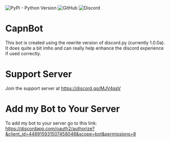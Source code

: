 

![PyPI - Python Version](https://img.shields.io/pypi/pyversions/Django.svg) ![GitHub](https://img.shields.io/github/license/mashape/apistatus.svg) ![Discord](https://img.shields.io/discord/451226137620906005.svg?label=discord&colorB=062556) 


# CapnBot
This bot is created using the rewrite version of discord.py (currently 1.0.0a). It does quite a bit imho and can really help enhance the discord experience if used correctly.

# Support Server
Join the support server at https://discord.gg/MJV4qsV

# Add my Bot to Your Server
To add my bot to your server go to this link: https://discordapp.com/oauth2/authorize?&client_id=448915931507458048&scope=bot&permissions=8

